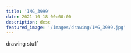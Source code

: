 ```yaml
---
title: 'IMG_3999'
date: 2021-10-18 00:00:00
description: desc
featured_image: '/images/drawing/IMG_3999.jpg'
---
```


drawing stuff